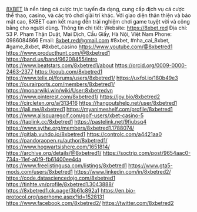 <a href="https://8xbet.red">8XBET</a> là nền tảng cá cược trực tuyến đa dạng, cung cấp dịch vụ cá cược thể thao, 
casino, và các trò chơi giải trí khác. Với giao diện thân thiện và bảo mật cao, 8XBET cam kết mang đến trải nghiệm chơi game tuyệt vời và công bằng cho người dùng.
Thông tin chi tiết:
Website: <a href="https://8xbet.red">https://8xbet.red</a>
Địa chỉ: 53 P. Phạm Thận Duật, Mai Dịch, Cầu Giấy, Hà Nội, Việt Nam
Phone: 0986084866
Email: 8xbet.red@gmail.com
#8xbet, #nha_cai_8xbet, #game_8xbet, #8xbet_casino
<a href="https://www.youtube.com/@8xbetred1">https://www.youtube.com/@8xbetred1</a>
<a href="https://www.producthunt.com/@8xbetred1">https://www.producthunt.com/@8xbetred1</a>
<a href="https://band.us/band/96208455/intro">https://band.us/band/96208455/intro</a>
<a href="https://www.beatstars.com/8xbetred1/about">https://www.beatstars.com/8xbetred1/about</a>
<a href="https://orcid.org/0009-0000-2463-2377">https://orcid.org/0009-0000-2463-2377</a>
<a href="https://coub.com/8xbetred1">https://coub.com/8xbetred1</a>
<a href="https://www.telix.pl/forums/users/8xbetred1/">https://www.telix.pl/forums/users/8xbetred1/</a>
<a href="https://uxfol.io/180b49e3">https://uxfol.io/180b49e3</a>
<a href="https://ourairports.com/members/8xbetred1/">https://ourairports.com/members/8xbetred1/</a>
<a href="https://moparwiki.win/wiki/User:8xbetredvn">https://moparwiki.win/wiki/User:8xbetredvn</a>
<a href="https://www.pinterest.com/8xbetred1/">https://www.pinterest.com/8xbetred1/</a>
<a href="https://joy.bio/8xbetred2">https://joy.bio/8xbetred2</a>
<a href="https://circleten.org/a/313416">https://circleten.org/a/313416</a>
<a href="https://hangoutshelp.net/user/8xbetred1">https://hangoutshelp.net/user/8xbetred1</a>
<a href="https://jali.me/8xbetred1">https://jali.me/8xbetred1</a>
<a href="https://myanimeshelf.com/profile/8xbetred1">https://myanimeshelf.com/profile/8xbetred1</a>
<a href="https://www.allsquaregolf.com/golf-users/xbet-casino-5">https://www.allsquaregolf.com/golf-users/xbet-casino-5</a>
<a href="https://taplink.cc/8xbetred1">https://taplink.cc/8xbetred1</a>
<a href="https://pastelink.net/9fiubsq4">https://pastelink.net/9fiubsq4</a>
<a href="https://www.sythe.org/members/8xbetred1.1788074/">https://www.sythe.org/members/8xbetred1.1788074/</a>
<a href="https://gitlab.vuhdo.io/8xbetred1">https://gitlab.vuhdo.io/8xbetred1</a>
<a href="https://controlc.com/a4421aa0">https://controlc.com/a4421aa0</a>
<a href="https://pandoraopen.ru/author/8xbetred1/">https://pandoraopen.ru/author/8xbetred1/</a>
<a href="https://www.hogwartsishere.com/1651814/">https://www.hogwartsishere.com/1651814/</a>
<a href="https://archive.org/details/@8xbetred1/">https://archive.org/details/@8xbetred1/</a>
<a href="https://soctrip.com/post/9654aac0-734a-11ef-a0f9-fb61400ee4da">https://soctrip.com/post/9654aac0-734a-11ef-a0f9-fb61400ee4da</a>
<a href="https://www.freelistingusa.com/listings/8xbetred1">https://www.freelistingusa.com/listings/8xbetred1</a>
<a href="https://www.gta5-mods.com/users/8xbetred1">https://www.gta5-mods.com/users/8xbetred1</a>
<a href="https://www.linkedin.com/in/8xbetred2/">https://www.linkedin.com/in/8xbetred2/</a>
<a href="https://code.datasciencedojo.com/8xbetred1">https://code.datasciencedojo.com/8xbetred1</a>
<a href="https://tinhte.vn/profile/8xbetred1.3043888/">https://tinhte.vn/profile/8xbetred1.3043888/</a>
<a href="https://8xbetred1.ck.page/3b61c892a1">https://8xbetred1.ck.page/3b61c892a1</a>
<a href="https://en.bio-protocol.org/userhome.aspx?id=1528131">https://en.bio-protocol.org/userhome.aspx?id=1528131</a>
<a href="https://www.facebook.com/8xbetred2/">https://www.facebook.com/8xbetred2/</a>
<a href="https://twitter.com/8xbetred2">https://twitter.com/8xbetred2</a>
